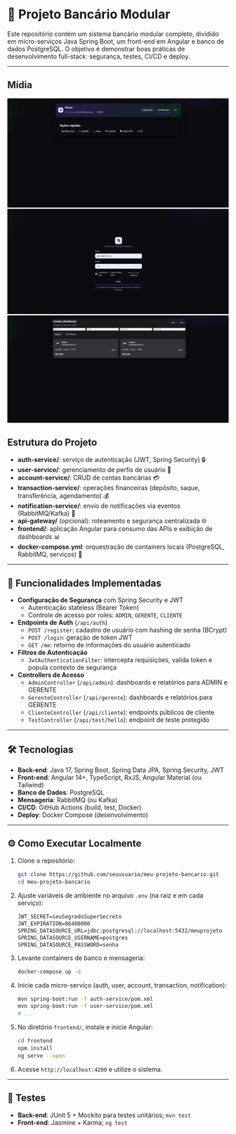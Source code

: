 # 🏦 Projeto Bancário Modular
Este repositório contém um sistema bancário modular completo, dividido em micro-serviços Java Spring Boot, um front-end em Angular e banco de dados PostgreSQL. O objetivo é demonstrar boas práticas de desenvolvimento full-stack: segurança, testes, CI/CD e deploy.

---
## Mídia

![Imagem 1](./frontend/src/assets/images/1.png)
![Imagem 2](./frontend/src/assets/images/2.png)
![Imagem 3](./frontend/src/assets/images/3.PNG)

## Estrutura do Projeto
- **auth-service/**: serviço de autenticação (JWT, Spring Security) 🔒
- **user-service/**: gerenciamento de perfis de usuário 👥
- **account-service/**: CRUD de contas bancárias 💳
- **transaction-service/**: operações financeiras (depósito, saque, transferência, agendamento) 💰
- **notification-service/**: envio de notificações via eventos (RabbitMQ/Kafka) 📧
- **api-gateway/** (opcional): roteamento e segurança centralizada 🌐
- **frontend/**: aplicação Angular para consumo das APIs e exibição de dashboards 📊
- **docker-compose.yml**: orquestração de containers locais (PostgreSQL, RabbitMQ, serviços) 🐳

---

## 🚀 Funcionalidades Implementadas

- **Configuração de Segurança** com Spring Security e JWT
   - Autenticação stateless (Bearer Token)
   - Controle de acesso por roles: `ADMIN`, `GERENTE`, `CLIENTE`
- **Endpoints de Auth** (`/api/auth`)
   - `POST /register`: cadastro de usuário com hashing de senha (BCrypt)
   - `POST /login`: geração de token JWT
   - `GET /me`: retorno de informações do usuário autenticado
- **Filtros de Autenticação**
   - `JwtAuthenticationFilter`: intercepta requisições, valida token e popula contexto de segurança
- **Controllers de Acesso**
   - `AdminController` (`/api/admin`): dashboards e relatórios para ADMIN e GERENTE
   - `GerenteController` (`/api/gerente`): dashboards e relatórios para GERENTE
   - `ClienteController` (`/api/cliente`): endpoints públicos de cliente
   - `TestController` (`/api/test/hello`): endpoint de teste protegido

---
## 🛠 Tecnologias
- **Back-end**: Java 17, Spring Boot, Spring Data JPA, Spring Security, JWT
- **Front-end**: Angular 14+, TypeScript, RxJS, Angular Material (ou Tailwind)
- **Banco de Dados**: PostgreSQL
- **Mensageria**: RabbitMQ (ou Kafka)
- **CI/CD**: GitHub Actions (build, test, Docker)
- **Deploy**: Docker Compose (desenvolvimento)

---

## ⚙️ Como Executar Localmente
1. Clone o repositório:
   ```bash
   git clone https://github.com/seuusuario/meu-projeto-bancario.git
   cd meu-projeto-bancario
   ```
2. Ajuste variáveis de ambiente no arquivo `.env` (na raiz e em cada serviço):
   ```dotenv
   JWT_SECRET=seuSegredoSuperSecreto
   JWT_EXPIRATION=86400000
   SPRING_DATASOURCE_URL=jdbc:postgresql://localhost:5432/meuprojeto
   SPRING_DATASOURCE_USERNAME=postgres
   SPRING_DATASOURCE_PASSWORD=senha
   ```
3. Levante containers de banco e mensageria:
   ```bash
   docker-compose up -d
   ```
4. Inicie cada micro-serviço (auth, user, account, transaction, notification):
   ```bash
   mvn spring-boot:run -f auth-service/pom.xml
   mvn spring-boot:run -f user-service/pom.xml
   # ...
   ```
5. No diretório `frontend/`, instale e inicie Angular:
   ```bash
   cd frontend
   npm install
   ng serve --open
   ```
6. Acesse `http://localhost:4200` e utilize o sistema.

---

## 🧪 Testes
- **Back-end**: JUnit 5 + Mockito para testes unitários; `mvn test`
- **Front-end**: Jasmine + Karma; `ng test`

